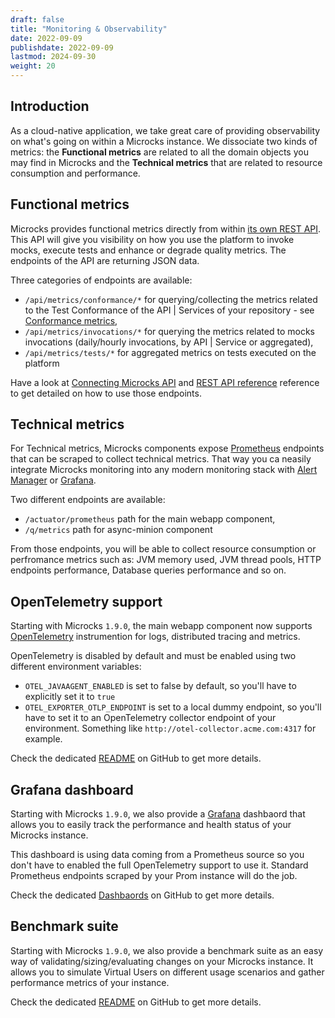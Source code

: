 ```yaml
---
draft: false
title: "Monitoring & Observability"
date: 2022-09-09
publishdate: 2022-09-09
lastmod: 2024-09-30
weight: 20
---
```


## Introduction

As a cloud-native application, we take great care of providing observability on what's going on within a Microcks instance. We dissociate two kinds of metrics: the **Functional metrics** are related to all the domain objects you may find in Microcks and the **Technical metrics** that are related to resource consumption and performance.

## Functional metrics

Microcks provides functional metrics directly from within [its own REST API](/documentation/references/apis/open-api). This API will give you visibility on how you use the platform to invoke mocks, execute tests and enhance or degrade quality metrics. The endpoints of the API are returning JSON data.

Three categories of endpoints are available:

* `/api/metrics/conformance/*` for querying/collecting the metrics related to the Test Conformance of the API | Services of your repository - see [Conformance metrics](/documentation/explanations/conformance-testing/#conformance-metrics),
* `/api/metrics/invocations/*` for querying the metrics related to mocks invocations (daily/hourly invocations, by API | Service or aggregated),
* `/api/metrics/tests/*` for aggregated metrics on tests executed on the platform

Have a look at [Connecting Microcks API](/documentation/guides/automation/api) and [REST API reference](/documentation/references/apis/open-api) reference to get detailed on how to use those endpoints.

## Technical metrics

For Technical metrics, Microcks components expose [Prometheus](https://prometheus.io) endpoints that can be scraped to collect technical metrics. That way you ca neasily integrate Microcks monitoring into any modern monitoring stack with [Alert Manager](https://prometheus.io/docs/alerting/latest/alertmanager/) or [Grafana](https://grafana.com/grafana/).

Two different endpoints are available:

* `/actuator/prometheus` path for the main webapp component,
* `/q/metrics` path for async-minion component

From those endpoints, you will be able to collect resource consumption or perfromance metrics such as: JVM memory used, JVM thread pools, HTTP endpoints performance, Database queries performance and so on.

## OpenTelemetry support

Starting with Microcks `1.9.0`, the main webapp component now supports [OpenTelemetry](https://opentelemetry.io/) instrumention for logs, distributed tracing and metrics.

OpenTelemetry is disabled by default and must be enabled using two different environment variables:

* `OTEL_JAVAAGENT_ENABLED` is set to false by default, so you'll have to explicitly set it to `true`
* `OTEL_EXPORTER_OTLP_ENDPOINT` is set to a local dummy endpoint, so you'll have to set it to an OpenTelemetry collector endpoint of your environment. Something like `http://otel-collector.acme.com:4317` for example.

Check the dedicated [README](https://github.com/microcks/microcks/tree/master/observability) on GitHub to get more details.

## Grafana dashboard

Starting with Microcks `1.9.0`, we also provide a [Grafana](https://grafana.com/) dashbaord that allows you to easily track the performance and health status of your Microcks instance. 

This dashboard is using data coming from a Prometheus source so you don't have to enabled the full OpenTelemetry support to use it. Standard Prometheus endpoints scraped by your Prom instance will do the job.

Check the dedicated [Dashbaords](https://github.com/microcks/microcks/tree/master/observability/dashboards) on GitHub to get more details.

## Benchmark suite

Starting with Microcks `1.9.0`, we also provide a benchmark suite as an easy way of validating/sizing/evaluating changes on your Microcks instance. It allows you to simulate Virtual Users on different usage scenarios and gather performance metrics of your instance.

Check the dedicated [README](https://github.com/microcks/microcks/tree/master/benchmark) on GitHub to get more details.
